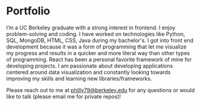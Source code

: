 # Portfolio

I’m a UC Berkeley graduate with a strong interest in frontend. I enjoy problem-solving and coding. I have worked on technologies like Python, SQL, MongoDB, HTML, CSS, Java during my bachelor's. I got into front end development because it was a form of programming that let me visualize my progress and results in a quicker and more literal way than other types of programming. React has been a personal favorite framework of mine for developing projects. I am passionate about developing applications centered around data visualization and constantly looking towards improving my skills and learning new libraries/frameworks. 


Please reach out to me at philly79@berkeley.edu for any questions or would like to talk (please email me for private repos)!
